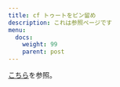 ```yaml
---
title: cf トゥートをピン留め
description: これは参照ページです
menu:
  docs:
    weight: 99
    parent: post
---
```


[こちら](https://docs.thedesk.top/tootontl/basic/pin)を参照。